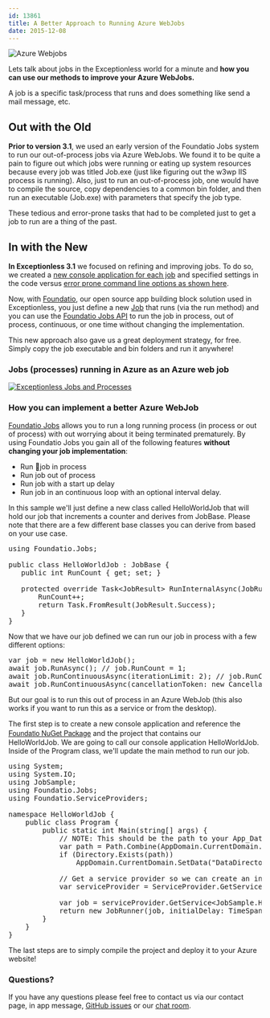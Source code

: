 ```yaml
---
id: 13861
title: A Better Approach to Running Azure WebJobs
date: 2015-12-08
---
```

![Azure Webjobs](/assets/img/news/jobs-blog-header-image.jpg)

Lets talk about jobs in the Exceptionless world for a minute and **how you can use our methods to improve your Azure WebJobs.**

A job is a specific task/process that runs and does something like send a mail message, etc.

## Out with the Old

**Prior to version 3.1**, we used an early version of the Foundatio Jobs system to run our out-of-process jobs via Azure WebJobs. We found it to be quite a pain to figure out which jobs were running or eating up system resources because every job was titled Job.exe (just like figuring out the w3wp IIS process is running). Also, just to run an out-of-process job, one would have to compile the source, copy dependencies to a common bin folder, and then run an executable (Job.exe) with parameters that specify the job type.

These tedious and error-prone tasks that had to be completed just to get a job to run are a thing of the past.

## In with the New

<!--more-->

**In Exceptionless 3.1** we focused on refining and improving jobs. To do so, we created a <a href="https://github.com/exceptionless/Exceptionless/tree/master/Source/Jobs" target="_blank" rel="noopener">new console application for each job</a> and specified settings in the code versus <a href="https://github.com/exceptionless/Exceptionless/blob/master/Source/Jobs/EventPost/Program.cs#L16-L22" target="_blank" rel="noopener">error prone command line options as shown here</a>.

Now, with [Foundatio](/introducing-foundatio-3-0-async-efficiency/), our open source app building block solution used in Exceptionless, you just define a new [Job](https://github.com/exceptionless/Foundatio#jobs) that runs (via the run method) and you can use the [Foundatio Jobs API](https://github.com/exceptionless/Foundatio#jobs) to run the job in process, out of process, continuous, or one time without changing the implementation.

This new approach also gave us a great deployment strategy, for free. Simply copy the job executable and bin folders and run it anywhere!

### Jobs (processes) running in Azure as an Azure web job

[![Exceptionless Jobs and Processes](/assets/img/news/Jobs-1024x670.jpg)](/assets/Jobs.jpg)

### How you can implement a better Azure WebJob

[Foundatio Jobs](https://github.com/exceptionless/Foundatio#jobs) allows you to run a long running process (in process or out of process) with out worrying about it being terminated prematurely. By using Foundatio Jobs you gain all of the following features **without changing your job implementation**:

* Run job in process
* Run job out of process
* Run job with a start up delay
* Run job in an continuous loop with an optional interval delay.

In this sample we'll just define a new class called HelloWorldJob that will hold our job that increments a counter and derives from JobBase. Please note that there are a few different base classes you can derive from based on your use case.

<pre class="brush: csharp; title: ; notranslate" title="">using Foundatio.Jobs;

public class HelloWorldJob : JobBase {
   public int RunCount { get; set; }

   protected override Task&lt;JobResult&gt; RunInternalAsync(JobRunContext context) {
       RunCount++;
       return Task.FromResult(JobResult.Success);
   }
}</pre>

Now that we have our job defined we can run our job in process with a few different options:

<pre class="brush: csharp; title: ; notranslate" title="">var job = new HelloWorldJob();
await job.RunAsync(); // job.RunCount = 1;
await job.RunContinuousAsync(iterationLimit: 2); // job.RunCount = 3;
await job.RunContinuousAsync(cancellationToken: new CancellationTokenSource(TimeSpan.FromMilliseconds(10)).Token); // job.RunCount &gt; 10;</pre>

But our goal is to run this out of process in an Azure WebJob (this also works if you want to run this as a service or from the desktop).

The first step is to create a new console application and reference the <a style="font-family: 'Helvetica Neue', Helvetica, Arial, sans-serif; font-size: 14px;" href="https://www.nuget.org/packages/Foundatio/">Foundatio NuGet Package</a> and the project that contains our HelloWorldJob. We are going to call our console application HelloWorldJob. Inside of the Program class, we'll update the main method to run our job.

<pre class="brush: csharp; title: ; notranslate" title="">using System;
using System.IO;
using JobSample;
using Foundatio.Jobs;
using Foundatio.ServiceProviders;

namespace HelloWorldJob {
    public class Program {
        public static int Main(string[] args) {
            // NOTE: This should be the path to your App_Data folder of your website.
            var path = Path.Combine(AppDomain.CurrentDomain.BaseDirectory, @"..\..\..\Api\App_Data");
            if (Directory.Exists(path))
                AppDomain.CurrentDomain.SetData("DataDirectory", path);

            // Get a service provider so we can create an instance of our job.
            var serviceProvider = ServiceProvider.GetServiceProvider("JobSample.JobBootstrappedServiceProvider,JobSample");

            var job = serviceProvider.GetService&lt;JobSample.HelloWorldJob&gt;();
            return new JobRunner(job, initialDelay: TimeSpan.FromSeconds(2), interval: TimeSpan.Zero).RunInConsole();
        }
    }
}</pre>

The last steps are to simply compile the project and deploy it to your Azure website!

### Questions?

If you have any questions please feel free to contact us via our contact page, in app message, [GitHub issues](https://github.com/exceptionless/foundatio/issues) or our [chat room](https://gitter.im/exceptionless/Discuss).
